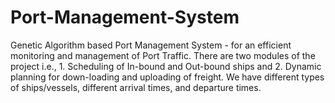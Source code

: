 # Port-Management-System

Genetic Algorithm based  Port Management System - for an efficient monitoring and management of Port Traffic. There are two modules of the project i.e., 1. Scheduling of In-bound and Out-bound ships and 2. Dynamic planning for down-loading and uploading of freight. We have different types of ships/vessels, different arrival times, 
and departure times. 
